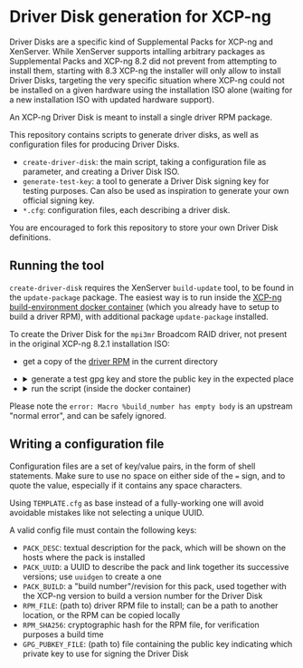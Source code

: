 # Driver Disk generation for XCP-ng

Driver Disks are a specific kind of Supplemental Packs for XCP-ng and
XenServer.  While XenServer supports intalling arbitrary packages as
Supplemental Packs and XCP-ng 8.2 did not prevent from attempting to
install them, starting with 8.3 XCP-ng the installer will only allow
to install Driver Disks, targeting the very specific situation where
XCP-ng could not be installed on a given hardware using the
installation ISO alone (waiting for a new installation ISO with
updated hardware support).

An XCP-ng Driver Disk is meant to install a single driver RPM package.

This repository contains scripts to generate driver disks, as well as
configuration files for producing Driver Disks.

* `create-driver-disk`: the main script, taking a configuration
  file as parameter, and creating a Driver Disk ISO.
* `generate-test-key`: a tool to generate a Driver Disk signing key
  for testing purposes.  Can also be used as inspiration to generate
  your own official signing key.
* `*.cfg`: configuration files, each describing a driver disk.

You are encouraged to fork this repository to store your own Driver
Disk definitions.

## Running the tool

`create-driver-disk` requires the XenServer `build-update` tool, to be
found in the `update-package` package.  The easiest way is to run
inside the [XCP-ng build-environment docker
container](https://github.com/xcp-ng/xcp-ng-build-env) (which you
already have to setup to build a driver RPM), with additional package
`update-package` installed.

To create the Driver Disk for the `mpi3mr` Broadcom RAID driver, not
present in the original XCP-ng 8.2.1 installation ISO:

* get a copy of the [driver
  RPM](https://updates.xcp-ng.org/8/8.2/updates/x86_64/Packages/mpi3mr-module-8.6.1.0.0-1.xcpng8.2.x86_64.rpm)
  in the current directory
* <details>
    <summary>generate a test gpg key and store the public key in the expected place</summary>

    ```
    [builder@43e15989a9bf driver-disks]$ ./generate-test-key RPM-GPG-KEY-XS-DDK-Test
    Passphrase: 
    /home/builder/.gnupg/pubring.gpg
    --------------------------------
    pub   2048R/E8BB51DB 2023-10-18 [expires: 2024-04-15]
    uid                  Example Updates (update) <example@example.com>
    
    gpg: Generating a test update key
    gpg: writing self signature
    gpg: RSA/SHA1 signature from: "A16266FA [?]"
    gpg: writing public key to `/home/builder/.gnupg/pubring.gpg'
    gpg: writing secret key to `/home/builder/.gnupg/secring.gpg'
    gpg: using PGP trust model
    gpg: key A16266FA marked as ultimately trusted
    gpg: done
    ```
  </details>
* <details>
    <summary>run the script (inside the docker container)</summary>

    ```
    [builder@43e15989a9bf driver-disks]$ ./create-driver-disk intel-e1000e-alt-8.2.cfg
    intel-e1000e-alt-3.8.7-1.xcpng8.2.x86_64.rpm: OK
    Enter passphrase for Example Updates (update) <example@example.com>: 
    error: Macro %build_number has empty body
    error: Macro %build_number has empty body
    + umask 022
    + cd /tmp/build-update-ncjV13/BUILD
    + /usr/bin/rm -rf /tmp/build-update-ncjV13/BUILDROOT/update-intel-e1000e-alt-3.8.7.1.xcpng8.2.pack.0.1-1.x86_64
    + exit 0
    /tmp/build-update-ncjV13/root/Packages/intel-e1000e-alt-3.8.7-1.xcpng8.2.x86_64.rpm:
    /tmp/build-update-ncjV13/root/Packages/update-intel-e1000e-alt-3.8.7.1.xcpng8.2.pack.0.1-1.noarch.rpm:
    Spawning worker 0 with 1 pkgs
    Spawning worker 1 with 1 pkgs
    Spawning worker 2 with 0 pkgs
    Spawning worker 3 with 0 pkgs
    Workers Finished
    Saving Primary metadata
    Saving file lists metadata
    Saving other metadata
    Generating sqlite DBs
    Sqlite DBs complete
    Total translation table size: 0
    Total rockridge attributes bytes: 2468
    Total directory bytes: 6144
    Path table size(bytes): 42
    Max brk space used 0
    261 extents written (0 MB)
    ```
  </details>

Please note the `error: Macro %build_number has empty body` is an
upstream "normal error", and can be safely ignored.

## Writing a configuration file

Configuration files are a set of key/value pairs, in the form of shell
statements.  Make sure to use no space on either side of the `=` sign,
and to quote the value, especially if it contains any space characters.

Using `TEMPLATE.cfg` as base instead of a fully-working one will avoid
avoidable mistakes like not selecting a unique UUID.

A valid config file must contain the following keys:

* `PACK_DESC`: textual description for the pack, which will be shown
  on the hosts where the pack is installed
* `PACK_UUID`: a UUID to describe the pack and link together its
  successive versions; use `uuidgen` to create a one
* `PACK_BUILD`: a "build number"/revision for this pack, used together
  with the XCP-ng version to build a version number for the Driver Disk
* `RPM_FILE`: (path to) driver RPM file to install; can be a path to
  another location, or the RPM can be copied locally
* `RPM_SHA256`: cryptographic hash for the RPM file, for verification
  purposes a build time
* `GPG_PUBKEY_FILE`: (path to) file containing the public key
  indicating which private key to use for signing the Driver Disk
